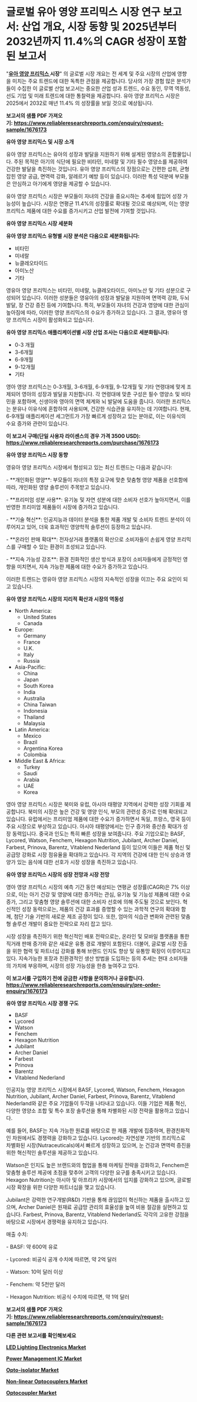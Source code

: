 <p><h1>글로벌 유아 영양 프리믹스 시장 연구 보고서: 산업 개요, 시장 동향 및 2025년부터 2032년까지 11.4%의 CAGR 성장이 포함된 보고서</h1></p><p>"<strong><a href="https://www.reliableresearchreports.com/infant-nutritional-premix-r1676173?utm_campaign=106&utm_medium=7&utm_source=Github&utm_content=ia&utm_term=25032025&utm_id=infant-nutritional-premix">유아 영양 프리믹스&nbsp;</a></strong><strong>시장</strong>" 의 글로벌 시장 개요는 전 세계 및 주요 시장의 산업에 영향을 미치는 주요 트렌드에 대한 독특한 관점을 제공합니다. 당사의 가장 경험 많은 분석가들이 수집한 이 글로벌 산업 보고서는 중요한 산업 성과 트렌드, 수요 동인, 무역 역동성, 선도 기업 및 미래 트렌드에 대한 통찰력을 제공합니다. 유아 영양 프리믹스 시장은 2025에서 2032로 매년 11.4% 의 성장률을 보일 것으로 예상됩니다.&nbsp;</p>
<p><strong>보고서의 샘플 PDF 가져오기:&nbsp;<a href="https://www.reliableresearchreports.com/enquiry/request-sample/1676173?utm_campaign=106&utm_medium=7&utm_source=Github&utm_content=ia&utm_term=25032025&utm_id=infant-nutritional-premix">https://www.reliableresearchreports.com/enquiry/request-sample/1676173</a></strong></p>
<p><strong>유아 영양 프리믹스 및 시장 소개</strong></p>
<p><p>유아 영양 프리믹스는 유아의 성장과 발달을 지원하기 위해 설계된 영양소의 혼합물입니다. 주된 목적은 아기의 식단에 필요한 비타민, 미네랄 및 기타 필수 영양소를 제공하여 건강한 발달을 촉진하는 것입니다. 유아 영양 프리믹스의 장점으로는 간편한 섭취, 균형 잡힌 영양 공급, 면역력 강화, 알레르기 예방 등이 있습니다. 이러한 특성 덕분에 부모들은 안심하고 아기에게 영양을 제공할 수 있습니다. </p><p>유아 영양 프리믹스 시장은 부모들이 자녀의 건강을 중요시하는 추세에 힘입어 성장 가능성이 높습니다. 시장은 연평균 11.4%의 성장률로 확대될 것으로 예상되며, 이는 영양 프리믹스 제품에 대한 수요를 증가시키고 산업 발전에 기여할 것입니다.</p></p>
<p><strong>유아 영양 프리믹스 시장 세분화</strong></p>
<p><strong>유아 영양 프리믹스 유형별 시장 분석은 다음으로 세분화됩니다:</strong></p>
<p><ul><li>비타민</li><li>미네랄</li><li>뉴클레오타이드</li><li>아미노산</li><li>기타</li></ul></p>
<p><p>영유아 영양 프리믹스는 비타민, 미네랄, 뉴클레오타이드, 아미노산 및 기타 성분으로 구성되어 있습니다. 이러한 성분들은 영유아의 성장과 발달을 지원하며 면역력 강화, 두뇌 발달, 장 건강 증진 등에 기여합니다. 특히, 부모들이 자녀의 건강과 영양에 대한 관심이 높아짐에 따라, 이러한 영양 프리믹스의 수요가 증가하고 있습니다. 그 결과, 영유아 영양 프리믹스 시장이 활성화되고 있습니다.</p></p>
<p><strong>유아 영양 프리믹스 애플리케이션별 시장 산업 조사는 다음으로 세분화됩니다:</strong></p>
<p><ul><li>0-3 개월</li><li>3-6개월</li><li>6-9개월</li><li>9-12개월</li><li>기타</li></ul></p>
<p><p>영아 영양 프리믹스는 0-3개월, 3-6개월, 6-9개월, 9-12개월 및 기타 연령대에 맞게 조제되어 영아의 성장과 발달을 지원합니다. 각 연령대에 맞춘 구성은 필수 영양소 및 비타민을 포함하며, 신생아와 영아의 면역 체계와 뇌 발달에 도움을 줍니다. 이러한 프리믹스는 분유나 이유식에 혼합하여 사용되며, 건강한 식습관을 유지하는 데 기여합니다. 현재, 6-9개월 애플리케이션 세그먼트가 가장 빠르게 성장하고 있는 분야로, 이는 이유식의 수요 증가와 관련이 있습니다.</p></p>
<p><strong>이 보고서 구매(단일 사용자 라이센스의 경우 가격 3500 USD): <a href="https://www.reliableresearchreports.com/purchase/1676173?utm_campaign=106&utm_medium=7&utm_source=Github&utm_content=ia&utm_term=25032025&utm_id=infant-nutritional-premix">https://www.reliableresearchreports.com/purchase/1676173</a></strong></p>
<p><strong>유아 영양 프리믹스 시장 동향</strong></p>
<p><p>영유아 영양 프리믹스 시장에서 형성되고 있는 최신 트렌드는 다음과 같습니다:</p><p>- **개인화된 영양**: 부모들이 자녀의 특정 요구에 맞춘 맞춤형 영양 제품을 선호함에 따라, 개인화된 영양 솔루션이 주목받고 있습니다.</p><p>- **프리미엄 성분 사용**: 유기농 및 자연 성분에 대한 소비자 선호가 높아지면서, 이를 반영한 프리미엄 제품들이 시장에 증가하고 있습니다.</p><p>- **기술 혁신**: 인공지능과 데이터 분석을 통한 제품 개발 및 소비자 트렌드 분석이 이루어지고 있어, 더욱 효과적인 영양학적 솔루션이 등장하고 있습니다.</p><p>- **온라인 판매 확대**: 전자상거래 플랫폼의 확산으로 소비자들이 손쉽게 영양 프리믹스를 구매할 수 있는 환경이 조성되고 있습니다.</p><p>- **지속 가능성 강조**: 환경 친화적인 생산 방식과 포장이 소비자들에게 긍정적인 영향을 미치면서, 지속 가능한 제품에 대한 수요가 증가하고 있습니다.</p><p>이러한 트렌드는 영유아 영양 프리믹스 시장의 지속적인 성장을 이끄는 주요 요인이 되고 있습니다.</p></p>
<p><strong>유아 영양 프리믹스 시장의 지리적 확산과 시장의 역동성</strong></p>
<p><ul>
    <li>
        North America:
        <ul>
            <li>United States</li>
            <li>Canada</li>
        </ul>
    </li>
    <li>
        Europe:
        <ul>
            <li>Germany</li>
            <li>France</li>
            <li>U.K.</li>
            <li>Italy</li>
            <li>Russia</li>
        </ul>
    </li>
    <li>
        Asia-Pacific:
        <ul>
            <li>China</li>
            <li>Japan</li>
            <li>South Korea</li>
            <li>India</li>
            <li>Australia</li>
            <li>China Taiwan</li>
            <li>Indonesia</li>
            <li>Thailand</li>
            <li>Malaysia</li>
        </ul>
    </li>
    <li>
        Latin America:
        <ul>
            <li>Mexico</li>
            <li>Brazil</li>
            <li>Argentina Korea</li>
            <li>Colombia</li>
        </ul>
    </li>
    <li>
        Middle East & Africa:
        <ul>
            <li>Turkey</li>
            <li>Saudi</li>
            <li>Arabia</li>
            <li>UAE</li>
            <li>Korea</li>
        </ul>
    </li>
    </ul></p>
<p><p>영아 영양 프리믹스 시장은 북미와 유럽, 아시아 태평양 지역에서 강력한 성장 기회를 제공합니다. 북미의 시장은 높은 건강 및 영양 인식, 부모의 관련성 증가로 인해 확대되고 있습니다. 유럽에서는 프리미엄 제품에 대한 수요가 증가하면서 독일, 프랑스, 영국 등이 주요 시장으로 부상하고 있습니다. 아시아 태평양에서는 인구 증가와 중산층 확대가 성장 동력입니다. 중국과 인도는 특히 빠른 성장을 보여줍니다. 주요 기업으로는 BASF, Lycored, Watson, Fenchem, Hexagon Nutrition, Jubilant, Archer Daniel, Farbest, Prinova, Barentz, Vitablend Nederland 등이 있으며 이들은 제품 혁신 및 공급망 강화로 시장 점유율을 확대하고 있습니다. 각 지역의 건강에 대한 인식 상승과 영양가 있는 음식에 대한 선호가 시장 성장을 촉진하고 있습니다.</p></p>
<p><strong>유아 영양 프리믹스 시장의 성장 전망과 시장 전망</strong></p>
<p><p>영아 영양 프리믹스 시장의 예측 기간 동안 예상되는 연평균 성장률(CAGR)은 7% 이상으로, 이는 아기 건강 및 영양에 대한 증가하는 관심, 유기농 및 기능성 제품에 대한 수요 증가, 그리고 맞춤형 영양 솔루션에 대한 소비자 선호에 의해 주도될 것으로 보인다. 혁신적인 성장 동력으로는, 제품의 건강 효과를 증명할 수 있는 과학적 연구의 확대와 함께, 첨단 기술 기반의 새로운 제조 공정이 있다. 또한, 엄마의 식습관 변화와 관련된 맞춤형 솔루션 개발이 중요한 전략으로 자리 잡고 있다.</p><p>시장 성장을 촉진하기 위한 혁신적인 배포 전략으로는, 온라인 및 모바일 플랫폼을 통한 직거래 판매 증가와 같은 새로운 유통 경로 개발이 포함된다. 더불어, 글로벌 시장 진출을 위한 협력 및 파트너십 강화를 통해 브랜드 인지도 향상 및 유통망 확장이 이루어지고 있다. 지속가능한 포장과 친환경적인 생산 방법을 도입하는 등의 추세는 현대 소비자들의 가치에 부응하며, 시장의 성장 가능성을 한층 높여주고 있다.</p></p>
<p><strong>이 보고서를 구입하기 전에 궁금한 사항을 문의하거나 공유합니다. <a href="https://www.reliableresearchreports.com/enquiry/pre-order-enquiry/1676173?utm_campaign=106&utm_medium=7&utm_source=Github&utm_content=ia&utm_term=25032025&utm_id=infant-nutritional-premix">https://www.reliableresearchreports.com/enquiry/pre-order-enquiry/1676173</a></strong></p>
<p><strong>유아 영양 프리믹스 시장 경쟁 구도</strong></p>
<p><ul><li>BASF</li><li>Lycored</li><li>Watson</li><li>Fenchem</li><li>Hexagon Nutrition</li><li>Jubilant</li><li>Archer Daniel</li><li>Farbest</li><li>Prinova</li><li>Barentz</li><li>Vitablend Nederland</li></ul></p>
<p><p>인공지능 영양 프리믹스 시장에서 BASF, Lycored, Watson, Fenchem, Hexagon Nutrition, Jubilant, Archer Daniel, Farbest, Prinova, Barentz, Vitablend Nederland와 같은 주요 기업들이 두각을 나타내고 있습니다. 이들 기업은 제품 혁신, 다양한 영양소 조합 및 특수 포장 솔루션을 통해 차별화된 시장 전략을 활용하고 있습니다.</p><p>예를 들어, BASF는 지속 가능한 원료를 바탕으로 한 제품 개발에 집중하며, 환경친화적인 차원에서도 경쟁력을 강화하고 있습니다. Lycored는 자연성분 기반의 프리믹스로 차별화된 시장(Nutraceuticals)에서 빠르게 성장하고 있으며, 눈 건강과 면역력 증진을 위한 혁신적인 솔루션을 제공하고 있습니다.</p><p>Watson은 인지도 높은 브랜드와의 협업을 통해 마케팅 전략을 강화하고, Fenchem은 맞춤형 솔루션 제공에 초점을 맞추어 고객의 다양한 요구를 충족시키고 있습니다. Hexagon Nutrition는 아시아 및 아프리카 시장에서의 입지를 강화하고 있으며, 글로벌 시장 확장을 위한 다양한 파트너십을 맺고 있습니다.</p><p>Jubilant은 강력한 연구개발(R&D) 기반을 통해 끊임없이 혁신하는 제품을 출시하고 있으며, Archer Daniel은 원재료 공급망 관리의 효율성을 높여 비용 절감을 실현하고 있습니다. Farbest, Prinova, Barentz, Vitablend Nederland도 각각의 고유한 강점을 바탕으로 시장에서 경쟁력을 유지하고 있습니다.</p><p>매출 수치:</p><p>- BASF: 약 600억 유로</p><p>- Lycored: 비공식 공개 수치에 따르면, 약 2억 달러</p><p>- Watson: 10억 달러 이상</p><p>- Fenchem: 약 5천만 달러</p><p>- Hexagon Nutrition: 비공식 수치에 따르면, 약 1억 달러</p></p>
<p><strong>보고서의 샘플 PDF 가져오기:&nbsp;<a href="https://www.reliableresearchreports.com/enquiry/request-sample/1676173?utm_campaign=106&utm_medium=7&utm_source=Github&utm_content=ia&utm_term=25032025&utm_id=infant-nutritional-premix">https://www.reliableresearchreports.com/enquiry/request-sample/1676173</a></strong></p>
<p><strong></strong></p>
<p><strong></strong></p>
<p><strong></strong></p>
<p><strong></strong></p>
<p><strong>다른 관련 보고서를 확인해보세요</strong></p>
<p><strong><p><a href="https://github.com/latzerelfigo48/Market-Research-Report-List-1/blob/main/led-lighting-electronics-market.md?utm_campaign=106&utm_medium=7&utm_source=Github&utm_content=ia&utm_term=25032025&utm_id=infant-nutritional-premix">LED Lighting Electronics Market</a></p><p><a href="https://github.com/moratronak3q/Market-Research-Report-List-1/blob/main/power-management-ic-market.md?utm_campaign=106&utm_medium=7&utm_source=Github&utm_content=ia&utm_term=25032025&utm_id=infant-nutritional-premix">Power Management IC Market</a></p><p><a href="https://github.com/pilukypalis/Market-Research-Report-List-1/blob/main/opto-isolator-market.md?utm_campaign=106&utm_medium=7&utm_source=Github&utm_content=ia&utm_term=25032025&utm_id=infant-nutritional-premix">Opto-isolator Market</a></p><p><a href="https://github.com/reahmmunises/Market-Research-Report-List-1/blob/main/non-linear-optocouplers-market.md?utm_campaign=106&utm_medium=7&utm_source=Github&utm_content=ia&utm_term=25032025&utm_id=infant-nutritional-premix">Non-linear Optocouplers Market</a></p><p><a href="https://github.com/jugutstam/Market-Research-Report-List-1/blob/main/optocoupler-market.md?utm_campaign=106&utm_medium=7&utm_source=Github&utm_content=ia&utm_term=25032025&utm_id=infant-nutritional-premix">Optocoupler Market</a></p></strong></p>
<p></p>